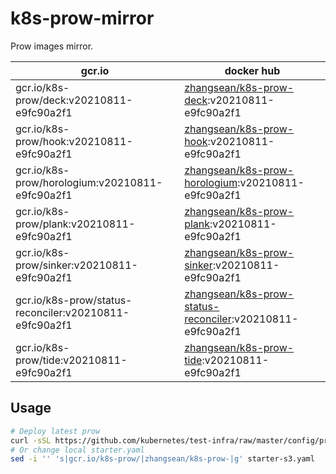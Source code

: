 # k8s-prow-mirror

Prow images mirror.

gcr.io | docker hub
---|---
gcr.io/k8s-prow/deck:v20210811-e9fc90a2f1 | [zhangsean/k8s-prow-deck](https://hub.docker.com/r/zhangsean/k8s-prow-deck):v20210811-e9fc90a2f1
gcr.io/k8s-prow/hook:v20210811-e9fc90a2f1 | [zhangsean/k8s-prow-hook](https://hub.docker.com/r/zhangsean/k8s-prow-hook):v20210811-e9fc90a2f1
gcr.io/k8s-prow/horologium:v20210811-e9fc90a2f1 | [zhangsean/k8s-prow-horologium](https://hub.docker.com/r/zhangsean/k8s-prow-horologium):v20210811-e9fc90a2f1
gcr.io/k8s-prow/plank:v20210811-e9fc90a2f1 | [zhangsean/k8s-prow-plank](https://hub.docker.com/r/zhangsean/k8s-prow-plank):v20210811-e9fc90a2f1
gcr.io/k8s-prow/sinker:v20210811-e9fc90a2f1 | [zhangsean/k8s-prow-sinker](https://hub.docker.com/r/zhangsean/k8s-prow-sinker):v20210811-e9fc90a2f1
gcr.io/k8s-prow/status-reconciler:v20210811-e9fc90a2f1 | [zhangsean/k8s-prow-status-reconciler](https://hub.docker.com/r/zhangsean/k8s-prow-status-reconciler):v20210811-e9fc90a2f1
gcr.io/k8s-prow/tide:v20210811-e9fc90a2f1 | [zhangsean/k8s-prow-tide](https://hub.docker.com/r/zhangsean/k8s-prow-tide):v20210811-e9fc90a2f1

## Usage

```bash
# Deploy latest prow
curl -sSL https://github.com/kubernetes/test-infra/raw/master/config/prow/cluster/starter-s3.yaml | sed 's|gcr.io/k8s-prow/|zhangsean/k8s-prow-|g' | kubectl apply -f -
# Or change local starter.yaml
sed -i '' 's|gcr.io/k8s-prow/|zhangsean/k8s-prow-|g' starter-s3.yaml
```
